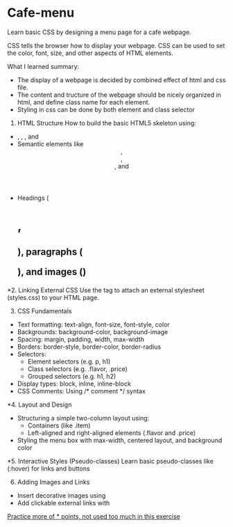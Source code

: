 # Cafe-menu
Learn basic CSS by designing a menu page for a cafe webpage.

CSS tells the browser how to display your webpage. CSS can be used to set the color, font, size, and other aspects of HTML elements.

What I learned summary:
- The display of a webpage is decided by combined effect of html and css file.
- The content and tructure of the webpage should be nicely organized in html, and define class name for each element.
- Styling in css can be done by both element and class selector

1. HTML Structure
How to build the basic HTML5 skeleton using:
- <!DOCTYPE html>, <html>, <head>, and <body>
- Semantic elements like <header>, <main>, <section>, and <footer>
- Headings (<h1>, <h2>), paragraphs (<p>), and images (<img>)

*2. Linking External CSS
Use the <link> tag to attach an external stylesheet (styles.css) to your HTML page.

3. CSS Fundamentals
- Text formatting: text-align, font-size, font-style, color
- Backgrounds: background-color, background-image
- Spacing: margin, padding, width, max-width
- Borders: border-style, border-color, border-radius
- Selectors:
    - Element selectors (e.g. p, h1)
    - Class selectors (e.g. .flavor, .price)
    - Grouped selectors (e.g. h1, h2)
- Display types: block, inline, inline-block
- CSS Comments: Using /* comment */ syntax

*4. Layout and Design
- Structuring a simple two-column layout using:
    - Containers (like .item)
    - Left-aligned and right-aligned elements (.flavor and .price)
- Styling the menu box with max-width, centered layout, and background color

*5. Interactive Styles (Pseudo-classes)
Learn basic pseudo-classes like (:hover) for links and buttons

6. Adding Images and Links
- Insert decorative images using <img>
- Add clickable external links with <a href="...">

Practice more of * points, not used too much in this exercise
